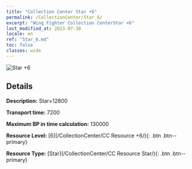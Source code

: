 ```yaml
---
title: "Collection Center Star +6"
permalink: /CollectionCenter/Star_6/
excerpt: "Wing Fighter Collection CenterStar +6"
last_modified_at: 2023-07-30
locale: en
ref: "Star_6.md"
toc: false
classes: wide
---
```



![Star +6](/images/cc/CC_Star_5.png)

## Details

  **Description:** Star×12800

  **Transport time:** 7200

  **Maximum BP in time calculation:** 130000

  **Resource Level:** [6](/CollectionCenter/CC Resource +6/){: .btn .btn--primary}

  **Resource Type:** [Star](/CollectionCenter/CC Resource Star/){: .btn .btn--primary}

